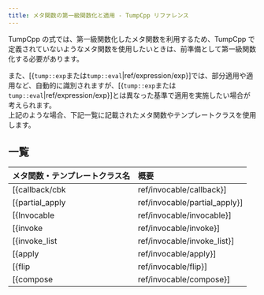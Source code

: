 ```yaml
---
title: メタ関数の第一級関数化と適用 - TumpCpp リファレンス
---
```


TumpCpp の式では、第一級関数化したメタ関数を利用するため、TumpCpp で定義されていないようなメタ関数を使用したいときは、前準備として第一級関数化する必要があります。

また、[{`tump::exp`または`tump::eval`|ref/expression/exp}]では、部分適用や適用など、自動的に識別されますが、[{`tump::exp`または`tump::eval`|ref/expression/exp}]とは異なった基準で適用を実施したい場合が考えられます。  
上記のような場合、下記一覧に記載されたメタ関数やテンプレートクラスを使用します。

## 一覧

| メタ関数・テンプレートクラス名 | 概要 |
| --- | :--- |
| [{callback/cbk|ref/invocable/callback}] | メタ関数を第一級関数化します。 |
| [{partial_apply|ref/invocable/partial_apply}] | 第一級関数化したメタ関数へ引数の部分適用を行います。 |
| [{Invocable|ref/invocable/invocable}] | ある型が第一級関数化したメタ関数かどうか判定する制約です。 |
| [{invoke|ref/invocable/invoke}] | 第一級関数化したメタ関数を実行します。 |
| [{invoke_list|ref/invocable/invoke_list}] | 第一級関数化したメタ関数を実行します。引数をリストとしてまとめて渡します。 |
| [{apply|ref/invocable/apply}] | 第一級関数化したメタ関数へ引数の適用を行います。引数の数によって実行か部分適用かを自動的に判断します。 |
| [{flip|ref/invocable/flip}] | 2 引数のメタ関数について、引数を指定する順序を入れ替えた上で実行します。 |
| [{compose|ref/invocable/compose}] | 複数のメタ関数を合成します。 |
